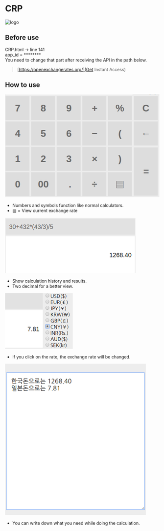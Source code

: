 # CRP

![logo](crp.jpg) 

## Before use  
CRP.html -> line 141  
app_id = ********  
You need to change that part after receiving the API in the path below.  
> [https://openexchangerates.org/](Get Instant Access)

## How to use
![calculator](calculator.png)  
- Numbers and symbols function like normal calculators.
- ▤  = View current exchange rate

![result](result.png)  
- Show calculation history and results.
- Two decimal for a better view.

![rate](rate.png)  
- If you click on the rate, the exchange rate will be changed.

![notes](note.png)  
- You can write down what you need while doing the calculation.
